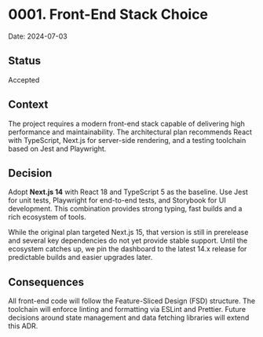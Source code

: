 # 0001. Front-End Stack Choice

Date: 2024-07-03

## Status
Accepted

## Context
The project requires a modern front-end stack capable of delivering high performance and maintainability. The architectural plan recommends React with TypeScript, Next.js for server-side rendering, and a testing toolchain based on Jest and Playwright.

## Decision
Adopt **Next.js 14** with React 18 and TypeScript 5 as the baseline. Use Jest for unit tests, Playwright for end-to-end tests, and Storybook for UI development. This combination provides strong typing, fast builds and a rich ecosystem of tools.

While the original plan targeted Next.js 15, that version is still in prerelease and several key dependencies do not yet provide stable support. Until the ecosystem catches up, we pin the dashboard to the latest 14.x release for predictable builds and easier upgrades later.

## Consequences
All front-end code will follow the Feature-Sliced Design (FSD) structure. The toolchain will enforce linting and formatting via ESLint and Prettier. Future decisions around state management and data fetching libraries will extend this ADR.
